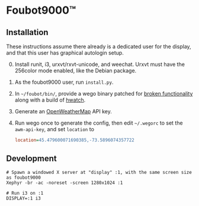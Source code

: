 # Foubot9000™

## Installation

These instructions assume there already is a dedicated user for the display, and that this user has graphical autologin
setup.

0. Install runit, i3, urxvt/rxvt-unicode, and weechat.
    Urxvt must have the 256color mode enabled, like the Debian package.

1. As the foubot9000 user, run `install.py`.

2. In `~/foubot/bin/`, provide a wego binary patched for [broken functionality](https://github.com/schachmat/wego/pull/175)
    along with a build of [hwatch](https://github.com/blacknon/hwatch).

3. Generate an [OpenWeatherMap](https://openweathermap.org) API key.

4. Run wego once to generate the config, then edit `~/.wegorc` to set the `awm-api-key`, and set `location` to
    ```ini
    location=45.479600071690385,-73.5896074357722
    ```

## Development

```shell
# Spawn a windowed X server at "display" :1, with the same screen size as foubot9000
Xephyr -br -ac -noreset -screen 1280x1024 :1

# Run i3 on :1
DISPLAY=:1 i3
```
